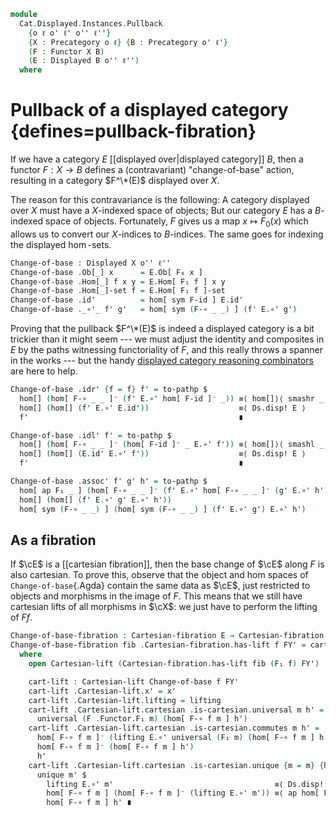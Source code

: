 <!--
```agda
open import Cat.Displayed.Cartesian
open import Cat.Instances.Functor
open import Cat.Displayed.Base
open import Cat.Prelude

import Cat.Displayed.Reasoning as Dr
import Cat.Displayed.Solver as Ds
```
-->

```agda
module
  Cat.Displayed.Instances.Pullback
    {o ℓ o' ℓ' o'' ℓ''}
    {X : Precategory o ℓ} {B : Precategory o' ℓ'}
    (F : Functor X B)
    (E : Displayed B o'' ℓ'')
  where
```

# Pullback of a displayed category {defines=pullback-fibration}

If we have a category $E$ [[displayed over|displayed category]] $B$,
then a functor $F : X \to B$ defines a (contravariant) "change-of-base"
action, resulting in a category $F^\*(E)$ displayed over $X$.

<!--
```agda
private
  module X = Precategory X
  module B = Precategory B
  module E = Displayed E

open Functor F
open Displayed
open Dr E
```
-->

The reason for this contravariance is the following: A category
displayed over $X$ must have a $X$-indexed space of objects; But our
category $E$ has a $B$-indexed space of objects. Fortunately, $F$ gives
us a map $x \mapsto F_0(x)$ which allows us to convert our $X$-indices
to $B$-indices. The same goes for indexing the displayed $\hom$-sets.

```agda
Change-of-base : Displayed X o'' ℓ''
Change-of-base .Ob[_] x      = E.Ob[ F₀ x ]
Change-of-base .Hom[_] f x y = E.Hom[ F₁ f ] x y
Change-of-base .Hom[_]-set f = E.Hom[ F₁ f ]-set
Change-of-base .id'          = hom[ sym F-id ] E.id'
Change-of-base ._∘'_ f' g'   = hom[ sym (F-∘ _ _) ] (f' E.∘' g')
```

Proving that the pullback $F^\*(E)$ is indeed a displayed category is a
bit trickier than it might seem --- we must adjust the identity and
composites in $E$ by the paths witnessing functoriality of $F$, and this
really throws a spanner in the works --- but the handy [displayed
category reasoning combinators][dr] are here to help.

[dr]: Cat.Displayed.Reasoning.html

```agda
Change-of-base .idr' {f = f} f' = to-pathp $
  hom[] (hom[ F-∘ _ _ ]⁻ (f' E.∘' hom[ F-id ]⁻ _)) ≡⟨ hom[]⟩⟨ smashr _ _ ⟩
  hom[] (hom[] (f' E.∘' E.id'))                    ≡⟨ Ds.disp! E ⟩
  f'                                               ∎

Change-of-base .idl' f' = to-pathp $
  hom[] (hom[ F-∘ _ _ ]⁻ (hom[ F-id ]⁻ _ E.∘' f')) ≡⟨ hom[]⟩⟨ smashl _ _ ⟩
  hom[] (hom[] (E.id' E.∘' f'))                    ≡⟨ Ds.disp! E ⟩
  f'                                               ∎

Change-of-base .assoc' f' g' h' = to-pathp $
  hom[ ap F₁ _ ] (hom[ F-∘ _ _ ]⁻ (f' E.∘' hom[ F-∘ _ _ ]⁻ (g' E.∘' h')))   ≡⟨ hom[]⟩⟨ smashr _ _ ⟩
  hom[] (hom[] (f' E.∘' g' E.∘' h'))                                        ≡⟨ Ds.disp! E ⟩
  hom[ sym (F-∘ _ _) ] (hom[ sym (F-∘ _ _) ] (f' E.∘' g') E.∘' h')          ∎
```

## As a fibration

If $\cE$ is a [[cartesian fibration]], then the base change of $\cE$
along $F$ is also cartesian. To prove this, observe that the object and
hom spaces of `Change-of-base`{.Agda} contain the same data as $\cE$,
just restricted to objects and morphisms in the image of $F$. This means
that we still have cartesian lifts of all morphisms in $\cX$: we
just have to perform the lifting of $F f$.

```agda
Change-of-base-fibration : Cartesian-fibration E → Cartesian-fibration Change-of-base
Change-of-base-fibration fib .Cartesian-fibration.has-lift f FY' = cart-lift
  where
    open Cartesian-lift (Cartesian-fibration.has-lift fib (F₁ f) FY')

    cart-lift : Cartesian-lift Change-of-base f FY'
    cart-lift .Cartesian-lift.x' = x'
    cart-lift .Cartesian-lift.lifting = lifting
    cart-lift .Cartesian-lift.cartesian .is-cartesian.universal m h' =
      universal (F .Functor.F₁ m) (hom[ F-∘ f m ] h')
    cart-lift .Cartesian-lift.cartesian .is-cartesian.commutes m h' =
      hom[ F-∘ f m ]⁻ (lifting E.∘' universal (F₁ m) (hom[ F-∘ f m ] h')) ≡⟨ ap hom[ F-∘ f m ]⁻ (commutes _ _) ⟩
      hom[ F-∘ f m ]⁻ (hom[ F-∘ f m ] h')                                 ≡⟨ Ds.disp! E ⟩
      h'                                                                  ∎
    cart-lift .Cartesian-lift.cartesian .is-cartesian.unique {m = m} {h' = h'} m' p =
      unique m' $
        lifting E.∘' m'                                    ≡⟨ Ds.disp! E ⟩
        hom[ F-∘ f m ] (hom[ F-∘ f m ]⁻ (lifting E.∘' m')) ≡⟨ ap hom[ F-∘ f m ] p ⟩
        hom[ F-∘ f m ] h' ∎
```
